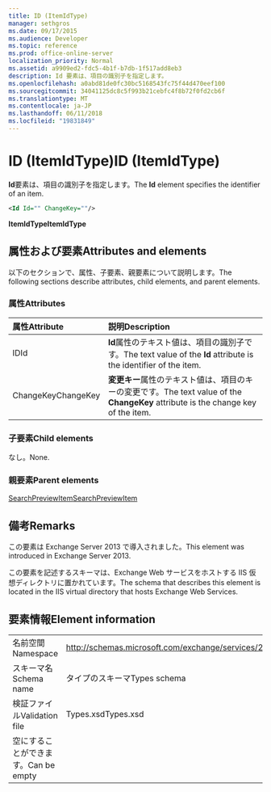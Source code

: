 ```yaml
---
title: ID (ItemIdType)
manager: sethgros
ms.date: 09/17/2015
ms.audience: Developer
ms.topic: reference
ms.prod: office-online-server
localization_priority: Normal
ms.assetid: a9909ed2-fdc5-4b1f-b7db-1f517add8eb3
description: Id 要素は、項目の識別子を指定します。
ms.openlocfilehash: a0abd81de0fc30bc5168543fc75f44d470eef100
ms.sourcegitcommit: 34041125dc8c5f993b21cebfc4f8b72f0fd2cb6f
ms.translationtype: MT
ms.contentlocale: ja-JP
ms.lasthandoff: 06/11/2018
ms.locfileid: "19831849"
---
```

# <a name="id-itemidtype"></a><span data-ttu-id="21689-103">ID (ItemIdType)</span><span class="sxs-lookup"><span data-stu-id="21689-103">ID (ItemIdType)</span></span>

<span data-ttu-id="21689-104">**Id**要素は、項目の識別子を指定します。</span><span class="sxs-lookup"><span data-stu-id="21689-104">The **Id** element specifies the identifier of an item.</span></span> 
  
```XML
<Id Id="" ChangeKey=""/>
```

 <span data-ttu-id="21689-105">**ItemIdType**</span><span class="sxs-lookup"><span data-stu-id="21689-105">**ItemIdType**</span></span>
## <a name="attributes-and-elements"></a><span data-ttu-id="21689-106">属性および要素</span><span class="sxs-lookup"><span data-stu-id="21689-106">Attributes and elements</span></span>

<span data-ttu-id="21689-107">以下のセクションで、属性、子要素、親要素について説明します。</span><span class="sxs-lookup"><span data-stu-id="21689-107">The following sections describe attributes, child elements, and parent elements.</span></span>
  
### <a name="attributes"></a><span data-ttu-id="21689-108">属性</span><span class="sxs-lookup"><span data-stu-id="21689-108">Attributes</span></span>

|<span data-ttu-id="21689-109">**属性**</span><span class="sxs-lookup"><span data-stu-id="21689-109">**Attribute**</span></span>|<span data-ttu-id="21689-110">**説明**</span><span class="sxs-lookup"><span data-stu-id="21689-110">**Description**</span></span>|
|:-----|:-----|
|<span data-ttu-id="21689-111">ID</span><span class="sxs-lookup"><span data-stu-id="21689-111">Id</span></span>  <br/> |<span data-ttu-id="21689-112">**Id**属性のテキスト値は、項目の識別子です。</span><span class="sxs-lookup"><span data-stu-id="21689-112">The text value of the **Id** attribute is the identifier of the item.</span></span>  <br/> |
|<span data-ttu-id="21689-113">ChangeKey</span><span class="sxs-lookup"><span data-stu-id="21689-113">ChangeKey</span></span>  <br/> |<span data-ttu-id="21689-114">**変更キー**属性のテキスト値は、項目のキーの変更です。</span><span class="sxs-lookup"><span data-stu-id="21689-114">The text value of the **ChangeKey** attribute is the change key of the item.</span></span>  <br/> |
   
### <a name="child-elements"></a><span data-ttu-id="21689-115">子要素</span><span class="sxs-lookup"><span data-stu-id="21689-115">Child elements</span></span>

<span data-ttu-id="21689-116">なし。</span><span class="sxs-lookup"><span data-stu-id="21689-116">None.</span></span>
  
### <a name="parent-elements"></a><span data-ttu-id="21689-117">親要素</span><span class="sxs-lookup"><span data-stu-id="21689-117">Parent elements</span></span>

[<span data-ttu-id="21689-118">SearchPreviewItem</span><span class="sxs-lookup"><span data-stu-id="21689-118">SearchPreviewItem</span></span>](searchpreviewitem.md)
  
## <a name="remarks"></a><span data-ttu-id="21689-119">備考</span><span class="sxs-lookup"><span data-stu-id="21689-119">Remarks</span></span>

<span data-ttu-id="21689-120">この要素は Exchange Server 2013 で導入されました。</span><span class="sxs-lookup"><span data-stu-id="21689-120">This element was introduced in Exchange Server 2013.</span></span>
  
<span data-ttu-id="21689-121">この要素を記述するスキーマは、Exchange Web サービスをホストする IIS 仮想ディレクトリに置かれています。</span><span class="sxs-lookup"><span data-stu-id="21689-121">The schema that describes this element is located in the IIS virtual directory that hosts Exchange Web Services.</span></span>
  
## <a name="element-information"></a><span data-ttu-id="21689-122">要素情報</span><span class="sxs-lookup"><span data-stu-id="21689-122">Element information</span></span>

|||
|:-----|:-----|
|<span data-ttu-id="21689-123">名前空間</span><span class="sxs-lookup"><span data-stu-id="21689-123">Namespace</span></span>  <br/> |http://schemas.microsoft.com/exchange/services/2006/types  <br/> |
|<span data-ttu-id="21689-124">スキーマ名</span><span class="sxs-lookup"><span data-stu-id="21689-124">Schema name</span></span>  <br/> |<span data-ttu-id="21689-125">タイプのスキーマ</span><span class="sxs-lookup"><span data-stu-id="21689-125">Types schema</span></span>  <br/> |
|<span data-ttu-id="21689-126">検証ファイル</span><span class="sxs-lookup"><span data-stu-id="21689-126">Validation file</span></span>  <br/> |<span data-ttu-id="21689-127">Types.xsd</span><span class="sxs-lookup"><span data-stu-id="21689-127">Types.xsd</span></span>  <br/> |
|<span data-ttu-id="21689-128">空にすることができます。</span><span class="sxs-lookup"><span data-stu-id="21689-128">Can be empty</span></span>  <br/> ||
   

